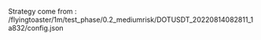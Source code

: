 Strategy come from : /flyingtoaster/1m/test_phase/0.2_mediumrisk/DOTUSDT_20220814082811_1a832/config.json